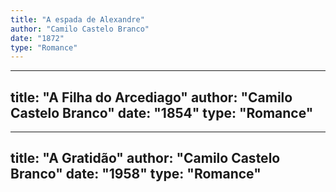 ```yaml
---
title: "A espada de Alexandre"
author: "Camilo Castelo Branco"
date: "1872"
type: "Romance"
---
```


---
title: "A Filha do Arcediago"
author: "Camilo Castelo Branco"
date: "1854"
type: "Romance"
---

---
title: "A Gratidão"
author: "Camilo Castelo Branco"
date: "1958"
type: "Romance"
---
